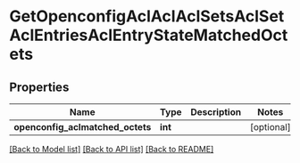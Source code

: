 # GetOpenconfigAclAclAclSetsAclSetAclEntriesAclEntryStateMatchedOctets

## Properties
Name | Type | Description | Notes
------------ | ------------- | ------------- | -------------
**openconfig_aclmatched_octets** | **int** |  | [optional] 

[[Back to Model list]](../README.md#documentation-for-models) [[Back to API list]](../README.md#documentation-for-api-endpoints) [[Back to README]](../README.md)



